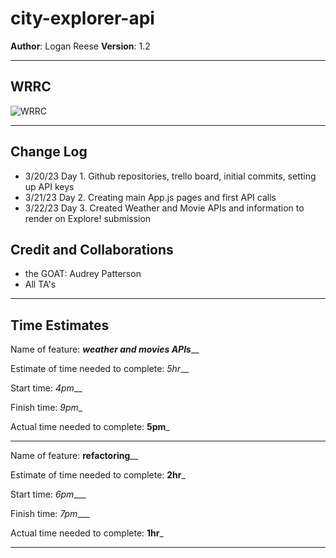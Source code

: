 # city-explorer-api

**Author**: Logan Reese
**Version**: 1.2
- - - - - - - - - - - - - - - - - - - - - - - - 
## WRRC

![WRRC](https://user-images.githubusercontent.com/81731210/227399862-91b14902-f32f-460f-8fc8-e0793c00d704.png)
- - - - - - - - - - - - - - - - - - - - - - - - 
## Change Log


 - 3/20/23 Day 1. Github repositories, trello board, initial commits, setting up API keys
 - 3/21/23 Day 2. Creating main App.js pages and first API calls
 - 3/22/23 Day 3. Created Weather and Movie APIs and information to render on Explore! submission

## Credit and Collaborations
  - the GOAT: Audrey Patterson
  - All TA's 
- - - - - - - - - - - - - - - - - - - - - - - - 
## Time Estimates

Name of feature: _____weather and movies APIs_______

Estimate of time needed to complete: _5hr___

Start time: _4pm___

Finish time: _9pm__

Actual time needed to complete: __5pm___
- - - - - - - - - - - - - - - - - - - - - - - - 
Name of feature: ____refactoring______

Estimate of time needed to complete: __2hr___

Start time: _6pm____

Finish time: _7pm____

Actual time needed to complete: __1hr___
- - - - - - - - - - - - - - - - - - - - - - - - 

